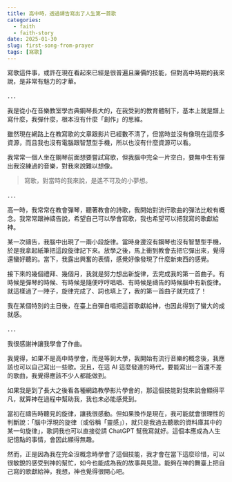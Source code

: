```yaml
---
title: 高中時，透過禱告寫出了人生第一首歌
categories:
  - faith
  - faith-story
date: 2025-01-30
slug: first-song-from-prayer
tags: [寫歌]
---
```


寫歌這件事，或許在現在看起來已經是很普遍且廉價的技能，但對高中時期的我來說，是非常有魅力的才華。

．．．

我是從小在音樂教室學古典鋼琴長大的，在我受到的教育體制下，基本上就是譜上寫什麼，我彈什麼，根本沒有什麼「創作」的思維。

雖然現在網路上在教寫歌的文章跟影片已經數不清了，但當時並沒有像現在這麼多資源，而且我也沒有電腦跟智慧型手機，所以也沒有什麼資源可以看。

我常常一個人坐在鋼琴前面想要嘗試寫歌，但我腦中完全一片空白，要無中生有彈出我沒練過的音樂，對我來說難以想像。

> 寫歌，對當時的我來說，是遙不可及的小夢想。

．．．

高一時，我常常在教會彈琴，聽著教會的詩歌，我開始對流行歌曲的彈法比較有概念。我常常跟神禱告說，希望自己可以學會寫歌，我也希望可以把我寫的歌獻給神。

某一次禱告，我腦中出現了一兩小段旋律。當時身邊沒有鋼琴也沒有智慧型手機，於是我拿起紙筆把這段旋律記下來。放學之後，馬上衝到教會去把它彈出來，覺得還蠻好聽的。當下，我露出興奮的表情，感覺好像發現了什麼新東西的感覺。

接下來的幾個禮拜、幾個月，我就是努力想出新旋律，去完成我的第一首曲子。有時候是彈琴的時候、有時候是隨便哼哼唱唱、有時候是禱告的時候腦中有新旋律。就這樣過了一陣子，旋律完成了、詞也填上了，我的第一首曲子就完成了！

我在某個特別的主日後，在臺上自彈自唱把這首歌獻給神，也因此得到了蠻大的成就感。

．．．

我很感謝神讓我學會了作曲。

我覺得，如果不是高中時學會，而是等到大學，我開始有流行音樂的概念後，我應該也可以自己寫出一些歌。況且，在這 AI 這麼發達的時代，要能寫出一首還不差的歌曲，我覺得應該不少人都能做到。

如果我是到了長大之後看各種網路教學影片學會的，那這個技能對我來說會顯得平凡，就算神在過程中幫助我，我也未必能感覺到。

當初在禱告時聽見的旋律，讓我很感動。但如果換作是現在，我可能就會很理性的判斷說：「腦中浮現的旋律（或俗稱「靈感」），就只是我過去聽歌的資料庫其中的某一句旋律」，歌詞我也可以直接從請 ChatGPT 幫我寫就好。這個本應成為人生記憶點的事情，會因此顯得無趣。

然而，正是因為我在完全沒概念時學會了這個技能，我才會在當下這麼珍惜，可以很敏銳的感受到神的幫忙，如今也能成為我的故事與見證。能夠在神的舞臺上把自己寫的歌獻給神，我想，神也覺得很開心吧。
